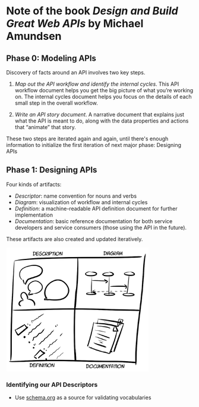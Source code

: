 # Note of the book *Design and Build Great Web APIs* by Michael Amundsen

## Phase 0: Modeling APIs

Discovery of facts around an API involves two key steps.

1. *Map out the API workflow and identify the internal cycles*. This API workflow document helps you get the big picture of what you’re working on. The internal cycles document helps you focus on the details of each small step in the overall workflow.

2. *Write an API story document*. A narrative document that explains just what the API is meant to do, along with the data properties and actions that “animate” that story.

These two steps are iterated again and again, until there's enough information to initialize the first iteration of next major phase: Designing APIs

## Phase 1: Designing APIs

Four kinds of artifacts:

* *Descriptor*: name convention for nouns and verbs
* *Diagram*: visualization of workflow and internal cycles
* *Definition*: a machine-readable API definition document for further implementation
* *Documentation*: basic reference documentation for both service developers and service consumers (those using the API in the future).

These artifacts are also created and updated iteratively.

![API Design Artifacts](./images/api-design-artifacts.png "API Design Artifacts")

### Identifying our API Descriptors

* Use [schema.org](https://schema.org/) as a source for validating vocabularies
